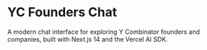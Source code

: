 # YC Founders Chat

A modern chat interface for exploring Y Combinator founders and companies, built with Next.js 14 and the Vercel AI SDK.
